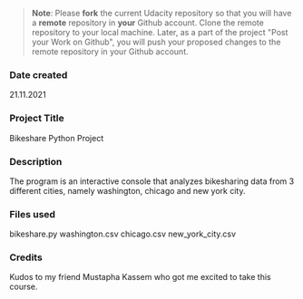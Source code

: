 >**Note**: Please **fork** the current Udacity repository so that you will have a **remote** repository in **your** Github account. Clone the remote repository to your local machine. Later, as a part of the project "Post your Work on Github", you will push your proposed changes to the remote repository in your Github account.

### Date created
21.11.2021

### Project Title
Bikeshare Python Project

### Description
The program is an interactive console that analyzes bikesharing data from 3 different cities, namely washington, chicago and new york city.

### Files used
bikeshare.py
washington.csv
chicago.csv
new_york_city.csv

### Credits
Kudos to my friend Mustapha Kassem who got me excited to take this course.
